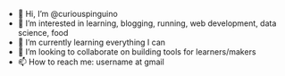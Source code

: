 - 👋 Hi, I’m @curiouspinguino
- 👀 I’m interested in learning, blogging, running, web development, data science, food
- 🌱 I’m currently learning everything I can
- 💞️ I’m looking to collaborate on building tools for learners/makers
- 📫 How to reach me: username at gmail
